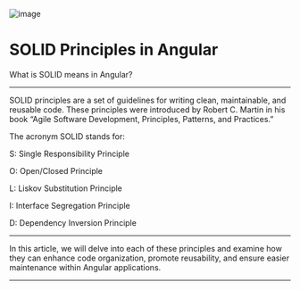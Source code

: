 ![image](https://github.com/user-attachments/assets/2be2588a-8348-4f07-9505-1d22e3ae41ae)

# SOLID Principles in Angular
What is SOLID means in Angular?

---

SOLID principles are a set of guidelines for writing clean, maintainable, and reusable code. These principles were introduced by Robert C. Martin in his book “Agile Software Development, Principles, Patterns, and Practices.”

The acronym SOLID stands for:

S: Single Responsibility Principle

O: Open/Closed Principle

L: Liskov Substitution Principle

I: Interface Segregation Principle

D: Dependency Inversion Principle

---

In this article, we will delve into each of these principles and examine how they can enhance code organization, promote reusability, and ensure easier maintenance within Angular applications.

---



